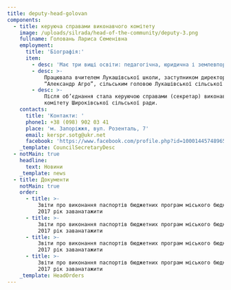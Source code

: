 ```yaml
---
title: deputy-head-golovan
components:
  - title: керуюча справами виконавчого комітету
    image: /uploads/silrada/head-of-the-community/deputy-3.png
    fullname: Головань Лариса Семенівна
    employment:
      title: 'Біографія:'
      item:
        - desc: 'Має три вищі освіти: педагогічна, юридична і землевпорядник. '
        - desc: >-
            Працювала вчителем Лукашівської школи, заступником директора ТОВ
            “Александр Агро”, сільським головою Лукашівської сільської ради.
        - desc: >-
            Після об’єднання стала керуючою справами (секретар) виконавчого
            комітету Широківської сільської ради.
    contacts:
      title: 'Контакти: '
      phone1: +38 (098) 902 03 41
      place: 'м. Запоріжжя, вул. Розенталь, 7'
      email: kerspr.sotg@ukr.net
      facebook: 'https://www.facebook.com/profile.php?id=100014457489658'
    _template: CouncilSecretaryDesc
  - notMain: true
    headline:
      text: Новини
    _template: news
  - title: Документи
    notMain: true
    order:
      - title: >-
          Звіти про виконання паспортів бюджетних програм міського бюджету за
          2017 рік заванатажити
      - title: >-
          Звіти про виконання паспортів бюджетних програм міського бюджету за
          2017 рік заванатажити
      - title: >-
          Звіти про виконання паспортів бюджетних програм міського бюджету за
          2017 рік заванатажити
      - title: >-
          Звіти про виконання паспортів бюджетних програм міського бюджету за
          2017 рік заванатажити
    _template: HeadOrders
---
```


